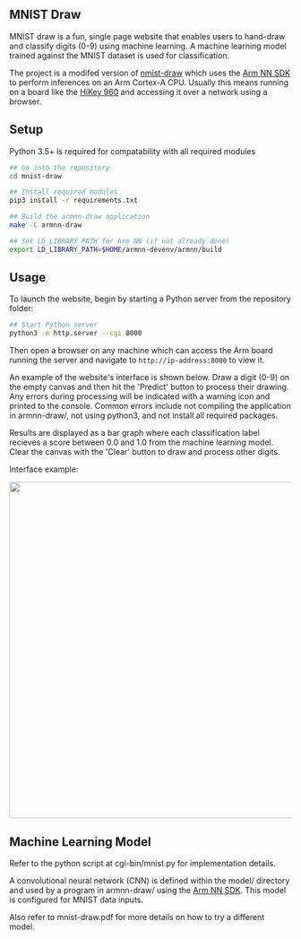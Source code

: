 ## MNIST Draw
MNIST draw is a fun, single page website that enables users to hand-draw and classify digits (0-9) using machine learning. A machine learning model trained against the MNIST dataset is used for classification.

The project is a modifed version of [nmist-draw](https://github.com/rhammell/mnist-draw) which uses the [Arm NN SDK](https://developer.arm.com/products/processors/machine-learning/arm-nn) to perform inferences on an Arm Cortex-A CPU. Usually this means running on a board like the [HiKey 960](https://www.96boards.org/product/hikey960) and accessing it over a network using a browser.

## Setup
Python 3.5+ is required for compatability with all required modules

```bash
## Go into the repository
cd mnist-draw

## Install required modules
pip3 install -r requirements.txt

## Build the armnn-draw application
make -C armnn-draw

## Set LD_LIBRARY_PATH for Arm NN (if not already done)
export LD_LIBRARY_PATH=$HOME/armnn-devenv/armnn/build
```

## Usage
To launch the website, begin by starting a Python server from the repository folder:
```bash
## Start Python server
python3 -m http.server --cgi 8000
```
Then open a browser on any machine which can access the Arm board running the server and navigate to `http://ip-address:8000` to view it.

An example of the website's interface is shown below. Draw a digit (0-9) on the empty canvas and then hit the 'Predict' button to process their drawing. Any errors during processing will be indicated with a warning icon and printed to the console. Common errors include not compiling the application in armnn-draw/, not using python3, and not install all required packages.

Results are displayed as a bar graph where each classification label recieves a score between 0.0 and 1.0 from the machine learning model. Clear the canvas with the 'Clear' button to draw and process other digits.

Interface example: 
<p>
<img src="http://i.imgur.com/fmIa0e5.gif" width="600">
</p>

## Machine Learning Model
Refer to the python script at cgi-bin/mnist.py for implementation details.

A convolutional neural network (CNN) is defined within the model/ directory and used by a program in armnn-draw/ using the [Arm NN SDK](https://developer.arm.com/products/processors/machine-learning/arm-nn). This model is configured for MNIST data inputs. 

Also refer to mnist-draw.pdf for more details on how to try a different model.


